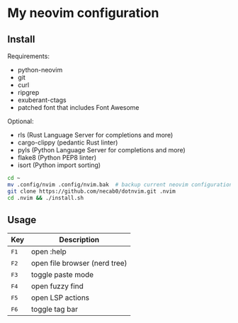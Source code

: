 # My neovim configuration

## Install

Requirements:
- python-neovim
- git
- curl
- ripgrep
- exuberant-ctags
- patched font that includes Font Awesome

Optional:
- rls (Rust Language Server for completions and more)
- cargo-clippy (pedantic Rust linter)
- pyls (Python Language Server for completions and more)
- flake8 (Python PEP8 linter)
- isort (Python import sorting)

```bash
cd ~
mv .config/nvim .config/nvim.bak  # backup current neovim configuration if present
git clone https://github.com/necab0/dotnvim.git .nvim
cd .nvim && ./install.sh
```

## Usage

| Key           | Description                   |
| ------------- | ----------------------------- |
| <kbd>F1</kbd> | open :help                    |
| <kbd>F2</kbd> | open file browser (nerd tree) |
| <kbd>F3</kbd> | toggle paste mode             |
| <kbd>F4</kbd> | open fuzzy find               |
| <kbd>F5</kbd> | open LSP actions              |
| <kbd>F6</kbd> | toggle tag bar                |
